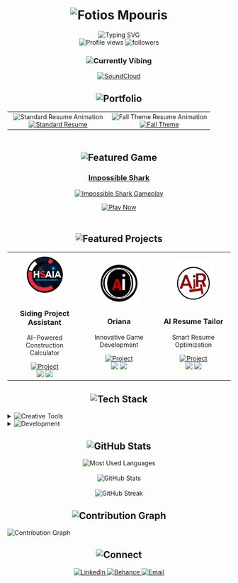 <h1 align="center">
  <img src="https://readme-typing-svg.herokuapp.com?font=JetBrains+Mono&weight=700&size=40&duration=3000&pause=1000&color=70A5FD&center=true&vCenter=true&repeat=true&width=435&height=70&lines=Fotios+Mpouris" alt="Fotios Mpouris"/>
</h1>

<div align="center">
  <img src="https://readme-typing-svg.herokuapp.com?font=Fira+Code&duration=3000&pause=1000&color=2F85D0&center=true&vCenter=true&repeat=true&width=435&lines=2D+%26+3D+Artist;Creative+Developer;Animation+Specialist;AI+Integration+Expert" alt="Typing SVG" />
</div>

<!-- Profile Stats Section -->
<div align="center">
  <img src="https://komarev.com/ghpvc/?username=fotiosmpouris&label=Profile%20Views&color=70A5FD&style=flat-square" alt="Profile views"/>
  <img src="https://img.shields.io/github/followers/fotiosmpouris?label=Followers&style=flat-square&color=70A5FD" alt="followers"/>
</div>

<!-- Currently Vibing Section -->
<div align="center">
  <h3>
    <img src="https://img.shields.io/badge/🎵_Currently_Vibing_To:-FF3300?style=for-the-badge" alt="Currently Vibing"/>
  </h3>
  <a href="https://on.soundcloud.com/n8NTVe9tuCFniUb98">
    <img src="https://img.shields.io/badge/The_Goldcast_104_with_Holmar-FF3300?style=for-the-badge&logo=soundcloud&logoColor=white" alt="SoundCloud"/>
  </a>
</div>

<!-- Interactive Portfolio Section -->
<div align="center">
  <h2>
    <img src="https://img.shields.io/badge/Interactive_Portfolios-4285F4?style=for-the-badge" alt="Portfolio"/>
  </h2>
  <table>
    <tr>
      <td align="center" width="50%">
        <img src="https://raw.githubusercontent.com/FotiosMpouris/FotiosMpouris/main/assets/standard-resume.gif" alt="Standard Resume Animation" width="400">
        <br>
        <a href="https://fotiosmpouris.github.io/resume/#">
          <img src="https://img.shields.io/badge/View_Interactive_Resume-4285F4?style=for-the-badge&logo=googlechrome&logoColor=white" alt="Standard Resume"/>
        </a>
      </td>
      <td align="center" width="50%">
        <img src="https://raw.githubusercontent.com/FotiosMpouris/FotiosMpouris/main/assets/fall-resume.gif" alt="Fall Theme Resume Animation" width="400">
        <br>
        <a href="https://fotiosmpouris.github.io/TestCopyResumeFallTheme/">
          <img src="https://img.shields.io/badge/View_Fall_Theme-FF6B6B?style=for-the-badge&logo=googlechrome&logoColor=white" alt="Fall Theme"/>
        </a>
      </td>
    </tr>
  </table>
</div>

<!-- Current Project Showcase -->
<div align="center" style="margin: 50px 0;">
  <h2>
    <img src="https://img.shields.io/badge/Featured_Game-000000?style=for-the-badge&logo=unity&logoColor=white" alt="Featured Game"/>
  </h2>
  <h3>
    <a href="https://github.com/FotiosMpouris/ImpossibleShark2">Impossible Shark</a>
  </h3>
  <a href="https://fotiosmpouris.github.io/ImpossibleShark2/">
    <img width="500" src="https://raw.githubusercontent.com/FotiosMpouris/FotiosMpouris/main/assets/impossibleSharkGIF.gif" alt="Impossible Shark Gameplay">
  </a>
  <p>
    <a href="https://fotiosmpouris.github.io/ImpossibleShark2/">
      <img src="https://img.shields.io/badge/Play_Now-FF3333?style=for-the-badge&logo=unity&logoColor=white" alt="Play Now"/>
    </a>
  </p>
</div>

<!-- Featured Projects Grid -->
<h2 align="center">
  <img src="https://img.shields.io/badge/Featured_Projects-181717?style=for-the-badge&logo=github" alt="Featured Projects"/>
</h2>
<div align="center">
  <table>
    <tr>
      <td width="33%" align="center">
        <img src="https://raw.githubusercontent.com/FotiosMpouris/FotiosMpouris/main/assets/siding-assistant-logo.png" width="100" height="100" alt="Siding Assistant">
        <h3>Siding Project Assistant</h3>
        <p>AI-Powered Construction Calculator</p>
        <a href="https://github.com/FotiosMpouris/Hardie-Siding-Agent-Testing-Working_Copy">
          <img src="https://img.shields.io/badge/View_Project-181717?style=for-the-badge&logo=github" alt="Project"/>
        </a>
        <br>
        <img src="https://img.shields.io/badge/Python-3776AB?style=flat-square&logo=python&logoColor=white">
        <img src="https://img.shields.io/badge/OpenAI-412991?style=flat-square&logo=openai&logoColor=white">
      </td>
      <td width="33%" align="center">
        <img src="https://raw.githubusercontent.com/FotiosMpouris/FotiosMpouris/main/assets/oriana-logo.png" width="100" height="100" alt="Oriana">
        <h3>Oriana</h3>
        <p>Innovative Game Development</p>
        <a href="https://github.com/FotiosMpouris/Oriana">
          <img src="https://img.shields.io/badge/View_Project-181717?style=for-the-badge&logo=github" alt="Project"/>
        </a>
        <br>
        <img src="https://img.shields.io/badge/Unity-000000?style=flat-square&logo=unity&logoColor=white">
        <img src="https://img.shields.io/badge/C%23-239120?style=flat-square&logo=c-sharp&logoColor=white">
      </td>
      <td width="33%" align="center">
        <img src="https://raw.githubusercontent.com/FotiosMpouris/FotiosMpouris/main/assets/resume-tailor-logo.png" width="100" height="100" alt="AI Resume Tailor">
        <h3>AI Resume Tailor</h3>
        <p>Smart Resume Optimization</p>
        <a href="https://github.com/FotiosMpouris/ReggieResume2">
          <img src="https://img.shields.io/badge/View_Project-181717?style=for-the-badge&logo=github" alt="Project"/>
        </a>
        <br>
        <img src="https://img.shields.io/badge/JavaScript-F7DF1E?style=flat-square&logo=javascript&logoColor=black">
        <img src="https://img.shields.io/badge/OpenAI-412991?style=flat-square&logo=openai&logoColor=white">
      </td>
    </tr>
  </table>
</div>

<!-- Tech Stack Section -->
<h2 align="center">
  <img src="https://img.shields.io/badge/Tech_Stack-0D1117?style=for-the-badge" alt="Tech Stack"/>
</h2>

<details>
<summary>
  <img src="https://img.shields.io/badge/Creative_Tools-F5792A?style=for-the-badge" alt="Creative Tools"/>
</summary>
<br>
<p align="center">
  <img src="https://img.shields.io/badge/Blender-F5792A?style=for-the-badge&logo=blender&logoColor=white">
  <img src="https://img.shields.io/badge/Adobe_Illustrator-FF9A00?style=for-the-badge&logo=adobe%20illustrator&logoColor=white">
  <img src="https://img.shields.io/badge/Adobe_Photoshop-31A8FF?style=for-the-badge&logo=adobe%20photoshop&logoColor=white">
  <img src="https://img.shields.io/badge/Adobe_After_Effects-9999FF?style=for-the-badge&logo=adobe%20after%20effects&logoColor=white">
</p>
</details>

<details>
<summary>
  <img src="https://img.shields.io/badge/Development-3776AB?style=for-the-badge" alt="Development"/>
</summary>
<br>
<p align="center">
  <img src="https://img.shields.io/badge/Python-3776AB?style=for-the-badge&logo=python&logoColor=white">
  <img src="https://img.shields.io/badge/JavaScript-F7DF1E?style=for-the-badge&logo=javascript&logoColor=black">
  <img src="https://img.shields.io/badge/Node.js-339933?style=for-the-badge&logo=node.js&logoColor=white">
  <img src="https://img.shields.io/badge/C%23-239120?style=for-the-badge&logo=c-sharp&logoColor=white">
  <img src="https://img.shields.io/badge/Unity-000000?style=for-the-badge&logo=unity&logoColor=white">
</p>
</details>

<!-- GitHub Stats Section -->
<h2 align="center">
  <img src="https://img.shields.io/badge/GitHub_Statistics-0D1117?style=for-the-badge" alt="GitHub Stats"/>
</h2>

<div align="center">
  <img src="https://github-readme-stats.vercel.app/api/top-langs?username=fotiosmpouris&show_icons=true&locale=en&layout=compact&theme=tokyonight&hide_border=true" alt="Most Used Languages" />
  <br><br>
  <img src="https://github-readme-stats.vercel.app/api?username=fotiosmpouris&show_icons=true&locale=en&theme=tokyonight&hide_border=true" alt="GitHub Stats" />
  <br><br>
  <img src="https://github-readme-streak-stats.herokuapp.com/?user=fotiosmpouris&theme=tokyonight&hide_border=true" alt="GitHub Streak" />
</div>

<!-- Contribution Graph -->
<h2 align="center">
  <img src="https://img.shields.io/badge/Contribution_Graph-0D1117?style=for-the-badge" alt="Contribution Graph"/>
</h2>
<img src="https://github-readme-activity-graph.vercel.app/graph?username=fotiosmpouris&theme=tokyo-night&hide_border=true" alt="Contribution Graph" />

<!-- Connect Section -->
<h2 align="center">
  <img src="https://img.shields.io/badge/Connect_With_Me-0D1117?style=for-the-badge" alt="Connect"/>
</h2>
<p align="center">
  <a href="https://linkedin.com/in/fotios mpouris" target="_blank">
    <img src="https://img.shields.io/badge/LinkedIn-0077B5?style=for-the-badge&logo=linkedin&logoColor=white" alt="LinkedIn"/>
  </a>
  <a href="https://www.behance.net/fotios mpouris" target="_blank">
    <img src="https://img.shields.io/badge/Behance-1769FF?style=for-the-badge&logo=behance&logoColor=white" alt="Behance"/>
  </a>
  <a href="mailto:fotiosmpouris@gmail.com">
    <img src="https://img.shields.io/badge/Email-D14836?style=for-the-badge&logo=gmail&logoColor=white" alt="Email"/>
  </a>
</p>

